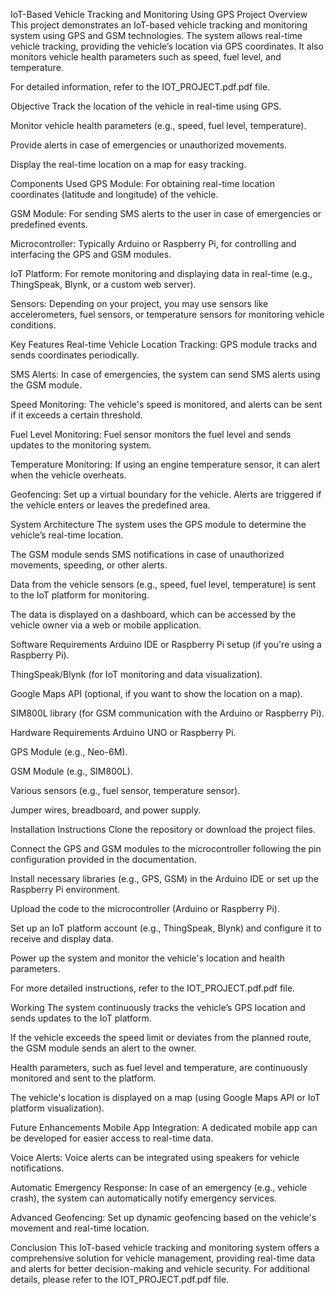 IoT-Based Vehicle Tracking and Monitoring Using GPS
Project Overview
This project demonstrates an IoT-based vehicle tracking and monitoring system using GPS and GSM technologies. The system allows real-time vehicle tracking, providing the vehicle’s location via GPS coordinates. It also monitors vehicle health parameters such as speed, fuel level, and temperature.

For detailed information, refer to the IOT_PROJECT.pdf.pdf file.

Objective
Track the location of the vehicle in real-time using GPS.

Monitor vehicle health parameters (e.g., speed, fuel level, temperature).

Provide alerts in case of emergencies or unauthorized movements.

Display the real-time location on a map for easy tracking.

Components Used
GPS Module: For obtaining real-time location coordinates (latitude and longitude) of the vehicle.

GSM Module: For sending SMS alerts to the user in case of emergencies or predefined events.

Microcontroller: Typically Arduino or Raspberry Pi, for controlling and interfacing the GPS and GSM modules.

IoT Platform: For remote monitoring and displaying data in real-time (e.g., ThingSpeak, Blynk, or a custom web server).

Sensors: Depending on your project, you may use sensors like accelerometers, fuel sensors, or temperature sensors for monitoring vehicle conditions.

Key Features
Real-time Vehicle Location Tracking: GPS module tracks and sends coordinates periodically.

SMS Alerts: In case of emergencies, the system can send SMS alerts using the GSM module.

Speed Monitoring: The vehicle's speed is monitored, and alerts can be sent if it exceeds a certain threshold.

Fuel Level Monitoring: Fuel sensor monitors the fuel level and sends updates to the monitoring system.

Temperature Monitoring: If using an engine temperature sensor, it can alert when the vehicle overheats.

Geofencing: Set up a virtual boundary for the vehicle. Alerts are triggered if the vehicle enters or leaves the predefined area.

System Architecture
The system uses the GPS module to determine the vehicle’s real-time location.

The GSM module sends SMS notifications in case of unauthorized movements, speeding, or other alerts.

Data from the vehicle sensors (e.g., speed, fuel level, temperature) is sent to the IoT platform for monitoring.

The data is displayed on a dashboard, which can be accessed by the vehicle owner via a web or mobile application.

Software Requirements
Arduino IDE or Raspberry Pi setup (if you're using a Raspberry Pi).

ThingSpeak/Blynk (for IoT monitoring and data visualization).

Google Maps API (optional, if you want to show the location on a map).

SIM800L library (for GSM communication with the Arduino or Raspberry Pi).

Hardware Requirements
Arduino UNO or Raspberry Pi.

GPS Module (e.g., Neo-6M).

GSM Module (e.g., SIM800L).

Various sensors (e.g., fuel sensor, temperature sensor).

Jumper wires, breadboard, and power supply.

Installation Instructions
Clone the repository or download the project files.

Connect the GPS and GSM modules to the microcontroller following the pin configuration provided in the documentation.

Install necessary libraries (e.g., GPS, GSM) in the Arduino IDE or set up the Raspberry Pi environment.

Upload the code to the microcontroller (Arduino or Raspberry Pi).

Set up an IoT platform account (e.g., ThingSpeak, Blynk) and configure it to receive and display data.

Power up the system and monitor the vehicle's location and health parameters.

For more detailed instructions, refer to the IOT_PROJECT.pdf.pdf file.

Working
The system continuously tracks the vehicle’s GPS location and sends updates to the IoT platform.

If the vehicle exceeds the speed limit or deviates from the planned route, the GSM module sends an alert to the owner.

Health parameters, such as fuel level and temperature, are continuously monitored and sent to the platform.

The vehicle's location is displayed on a map (using Google Maps API or IoT platform visualization).

Future Enhancements
Mobile App Integration: A dedicated mobile app can be developed for easier access to real-time data.

Voice Alerts: Voice alerts can be integrated using speakers for vehicle notifications.

Automatic Emergency Response: In case of an emergency (e.g., vehicle crash), the system can automatically notify emergency services.

Advanced Geofencing: Set up dynamic geofencing based on the vehicle's movement and real-time location.

Conclusion
This IoT-based vehicle tracking and monitoring system offers a comprehensive solution for vehicle management, providing real-time data and alerts for better decision-making and vehicle security. For additional details, please refer to the IOT_PROJECT.pdf.pdf file.
